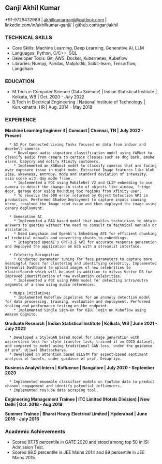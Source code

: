 ## Ganji Akhil Kumar

+91-9728432989 | akhilkumarganji@outlook.com | linkedin.com/in/akhilkumar-ganji/ | github.com/ganjiakhil

### TECHNICAL SKILLS

* Core Skills: Machine Learning, Deep Learning, Generative AI, LLM
* Languages: Python, C/C++, SQL
* Developer Tools: Git, AWS, Docker, Kubernetes, Kubeflow
* Libraries: Numpy, Pandas, Matplotlib, Scikit-learn, Tensorflow, Langchain

### EDUCATION

* M.Tech in Computer Science (Data Science) | Indian Statistical Institute | Kolkata, WB | Oct. 2020 - July 2022                                                                                                                                                                                                                                        
* B.Tech in Electrical Engineering | National Institute of Technology | Kurukshetra, HR | Aug. 2014 - May 2018

### EXPERIENCE

   **Machine Learning Engineer II | Comcast | Chennai, TN | July 2022 - Present**

      * AI For Connected Living Tasks focused on data from indoor and doorbell cameras
        * Developed audio signature classification model using YAMNet to classify audio from camera to certain classes such as dog bark, smoke alarm, babycry and notify Xfinity customers.
        * Implemented an XGBoost model to classify cameras that are facing over exposure issue in night mode. Extracted Image features like blob size, skewness, entropy, mode and standard deviation of intensity, ssim score with day mode frame.
        * Implemented a POC using MobileNet V2 and CLIP embedding to use camera to detect the change in state of objects like window, fridge door, garage door using bounding box regions from Xfinity user.
        * To resolve the 500 error returned by Object Detection API in production. Performed Shadow Deployment to capture inputs causing error, resolved the Image read issue and then deployed the image using canary deployment.

      * Generative AI
        * Implemented a RAG based model that enables technicians to obtain answers to queries without the need to consult to technical manuals or assistance.
        * Used Langchain and OpenAl's Embedding API for efficient chunking of technical manuals and converting chunks to embeddings.
        * Integrated OpenAI's GPT-3.5 API for accurate response generation and deployed the application on ECS with a streamlit interface.

      * Celebrity Recognition
        * Conducted parameter tuning for face parameters to capture more meaningful faces for clustering and identifying celebrity. Implemented Streamlit Dashboard to upload images of new celebrities to elasticSearch which will be used in addition to milvus Vector DB for improved identification of new evaluation celebrities.
        * Implemented a POC using PANN model for detecting intro/outro segments of a show using audio references.

      * MLOps Initiatives
        * Implemented Kubeflow pipelines for an anamoly detection model for data processing, training, evaluation and deployment. Performed scaling and performance testing on the endpoint.
        * Implemented Single Sign-On for OIDC login on Kubeflow using Amazon Cognito.

   **Graduate Research | Indian Statistical Institute | Kolkata, WB | June 2021 - July 2022**

      * Developed a StyleGAN based model for image generation with wasserstein loss for style transfer task, trained it on COCO dataset, and compared to model using traditional GAN loss, under the guidance of prof. Ujjwal Bhattacharya.
      * Developed an attention based BiLSTM for aspect-based sentiment analysis of tweets, under guidance of prof. Debapriyo.

   **Business Analyst Intern | Kofluence | Bangalore | July 2020 - September 2020**

      * Implemented ensemble classifier models on YouTube data to predict channel engagement and identify potential influencers.
      * Implemented YouTube data scraping tool.

   **Engineering Management Trainee | ITC Limited (Hotels Division) | New Delhi | Oct. 2018 - Aug 2019**

   **Summer Trainee | Bharat Heavy Electrical Limited | Hyderabad | June 2016 - July 2016**


### Academic Achievements

* Scored 97.75 percentile in GATE 2020 and stood among top 50 in ISI Admission Test.
* Scored 98.5 percentile in JEE Mains 2014 and 99 percentile in JEE Mains 2015.
